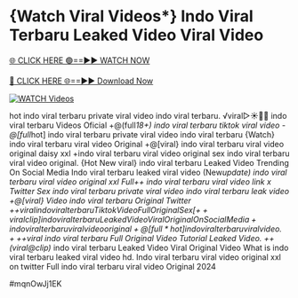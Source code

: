 # {Watch Viral Videos*} Indo Viral Terbaru Leaked Video Viral Video


[🌐 CLICK HERE 🟢==►► WATCH NOW](https://gitload.pages.dev/)

[🔴 CLICK HERE 🌐==►► Download Now](https://gitload.pages.dev/)

[![WATCH Videos](https://i.imgur.com/dJHk4Zq.gif)](https://gitload.pages.dev/)



























hot indo viral terbaru private viral video indo viral terbaru. ️√viral▷☀️👄💥 indo viral terbaru Videos Oficial
+@(full*18+) indo viral terbaru tiktok viral video
-@[full*hot] indo viral terbaru private viral video indo viral terbaru
{Watch} indo viral terbaru viral video Original
+@[viral} indo viral terbaru viral video original daisy xxl
+indo viral terbaru viral video original
sex indo viral terbaru viral video original. {Hot New viral} indo viral terbaru Leaked Video Trending On Social Media Indo viral terbaru leaked viral video (New*update) indo viral terbaru viral video original xxl
Full++ indo viral terbaru viral video link x Twitter
Sex indo viral terbaru private viral video indo viral terbaru leak video +@[viral} Video indo viral terbaru Original Twitter +$+viral indo viral terbaru Tiktok Video Full Original Sex [++viral clip] indo viral terbaru Leaked Video Viral Original On Social Media
+indo viral terbaru viral video original
+@[full*hot] indo viral terbaru viral video. +%+viral indo viral terbaru Tiktok Video Full Original Sex
+$+viral indo viral terbaru Full Original Video Tutorial Leaked Video. ++(viral@clip)* indo viral terbaru Leaked Video Viral Original Video
What is indo viral terbaru leaked viral video hd. Indo viral terbaru viral video original xxl on twitter Full indo viral terbaru viral video Original 2024


#mqnOwJj1EK
